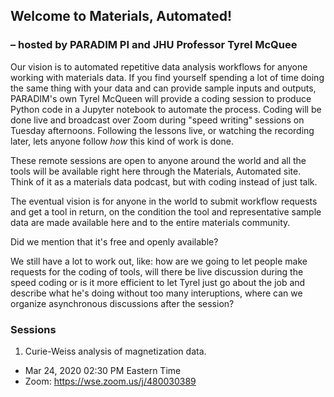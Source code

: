 ## Welcome to Materials, Automated!
### – hosted by PARADIM PI and JHU Professor Tyrel McQuee

Our vision is to automated repetitive data analysis workflows for anyone working with materials data. If you find yourself spending a lot of time doing the same thing with your data and can provide sample inputs and outputs, PARADIM's own Tyrel McQueen will provide a coding session to produce Python code in a Jupyter notebook to automate the process. Coding will be done live and broadcast over Zoom during "speed writing" sessions on Tuesday afternoons. Following the lessons live, or watching the recording later, lets anyone follow *how* this kind of work is done. 

These remote sessions are open to anyone around the world and all the tools will be available right here through the Materials, Automated site. Think of it as a materials data podcast, but with coding instead of just talk. 

The eventual vision is for anyone in the world to submit workflow requests and get a tool in return, on the condition the tool and representative sample data are made available here and to the entire materials community. 

Did we mention that it's free and openly available?  

We still have a lot to work out, like: how are we going to let people make requests for the coding of tools, will there be live discussion during the speed coding or is it more efficient to let Tyrel just go about the job and describe what he's doing without too many interuptions, where can we organize asynchronous discussions after the session? 

### Sessions

1. Curie-Weiss analysis of magnetization data. 
  * Mar 24, 2020 02:30 PM Eastern Time
  * Zoom: https://wse.zoom.us/j/480030389

